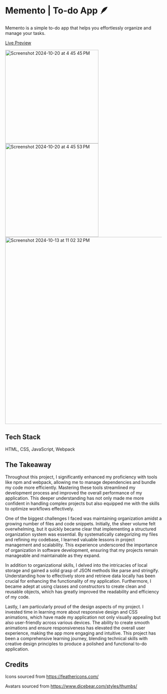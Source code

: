 # Memento | To-do App 🪶

Memento is a simple to-do app that helps you effortlessly organize and manage your tasks.

[Live Preview](https://luketucich.github.io/memento/)

<img width="300" alt="Screenshot 2024-10-20 at 4 45 45 PM" src="https://github.com/user-attachments/assets/62d075b9-4c21-4449-a203-a89e7a54ea4c">

<img width="300" alt="Screenshot 2024-10-20 at 4 45 53 PM" src="https://github.com/user-attachments/assets/8d83a547-ad69-4aff-b60e-c2ca6920e115">

<img width="600" alt="Screenshot 2024-10-13 at 11 02 32 PM" src="https://github.com/user-attachments/assets/ad0ef3cc-01a9-4a98-ae70-a0733d44e232">



## Tech Stack

HTML, CSS, JavaScript, Webpack

## The Takeaway

Throughout this project, I significantly enhanced my proficiency with tools like npm and webpack, allowing me to manage dependencies and bundle my code more efficiently. Mastering these tools streamlined my development process and improved the overall performance of my application. This deeper understanding has not only made me more confident in handling complex projects but also equipped me with the skills to optimize workflows effectively.

One of the biggest challenges I faced was maintaining organization amidst a growing number of files and code snippets. Initially, the sheer volume felt overwhelming, but it quickly became clear that implementing a structured organization system was essential. By systematically categorizing my files and refining my codebase, I learned valuable lessons in project management and scalability. This experience underscored the importance of organization in software development, ensuring that my projects remain manageable and maintainable as they expand.

In addition to organizational skills, I delved into the intricacies of local storage and gained a solid grasp of JSON methods like parse and stringify. Understanding how to effectively store and retrieve data locally has been crucial for enhancing the functionality of my application. Furthermore, I became adept at using classes and constructors to create clean and reusable objects, which has greatly improved the readability and efficiency of my code.

Lastly, I am particularly proud of the design aspects of my project. I invested time in learning more about responsive design and CSS animations, which have made my application not only visually appealing but also user-friendly across various devices. The ability to create smooth animations and ensure responsiveness has elevated the overall user experience, making the app more engaging and intuitive. This project has been a comprehensive learning journey, blending technical skills with creative design principles to produce a polished and functional to-do application.

## Credits

Icons sourced from https://feathericons.com/

Avatars sourced from https://www.dicebear.com/styles/thumbs/
